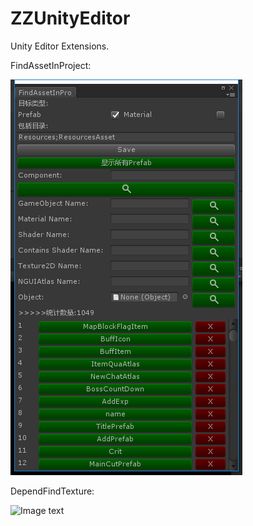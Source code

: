 # ZZUnityEditor
Unity Editor Extensions.

FindAssetInProject:

![Image text](https://github.com/YMD-ZhangZhang/ZZUnityEditor/raw/master/Readme/readme_pic_1.png)

DependFindTexture:

![Image text](https://github.com/YMD-ZhangZhang/ZZUnityEditor/raw/master/Readme/readme_pic_2.png)
